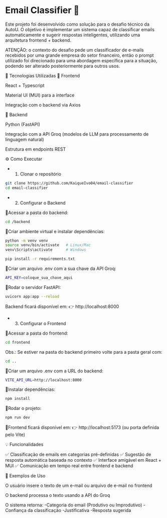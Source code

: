 # Email Classifier 📩

Este projeto foi desenvolvido como solução para o desafio técnico da AutoU.
O objetivo é implementar um sistema capaz de classificar emails automaticamente e sugerir respostas inteligentes, utilizando uma arquitetura frontend + backend.

ATENÇÃO: o contexto do desafio pede um classificador de e-mails recebidos por uma grande empresa do setor financeiro, então o prompt utilizado foi direcionado para uma abordagem específica para a situação, podendo ser alterado posteriormente para outros usos.

🚀 Tecnologias Utilizadas
🔹 Frontend

React + Typescript

Material UI (MUI) para a interface

Integração com o backend via Axios

🔹 Backend

Python (FastAPI)

Integração com a API Groq (modelos de LLM para processamento de linguagem natural)

Estrutura em endpoints REST

⚙️ Como Executar

- 1. Clonar o repositório

```bash
git clone https://github.com/KaiqueIvo04/email-classifier
cd email-classifier
```
- 2. Configurar o Backend

🔹Acessar a pasta do backend:
```bash
cd /backend
```
🔹Criar ambiente virtual e instalar dependências:
```bash
python -m venv venv
source venv/bin/activate   # Linux/Mac
venv\Scripts\activate      # Windows

pip install -r requirements.txt
```

🔹Criar um arquivo .env com a sua chave da API Groq:
```bash
API_KEY=coloque_sua_chave_aqui
```

🔹Rodar o servidor FastAPI:
```bash
uvicorn app:app --reload
```
Backend ficará disponível em:
👉 http://localhost:8000

- 3. Configurar o Frontend  

🔹Acessar a pasta do frontend:
```bash
cd frontend
```
Obs.: Se estiver na pasta do backend primeiro volte para a pasta geral com: 
```bash
cd ..
```
🔹Criar um arquivo .env com a URL do backend:
```bash
VITE_API_URL=http://localhost:8000
```

🔹Instalar dependências:
```bash
npm install
```
🔹Rodar o projeto:
```bash
npm run dev
```

🔹Frontend ficará disponível em:
👉 http://localhost:5173 (ou porta definida pelo Vite)

💡 Funcionalidades

✅ Classificação de emails em categorias pré-definidas
✅ Sugestão de resposta automática baseada no contexto
✅ Interface amigável em React + MUI
✅ Comunicação em tempo real entre frontend e backend

📌 Exemplos de Uso

O usuário insere o texto de um e-mail ou arquivo de e-mail no frontend

O backend processa o texto usando a API do Groq

O sistema retorna:
-Categoria do email (Produtivo ou Improdutivo)
-Confiança da classificação
-Justificativa
-Resposta sugerida